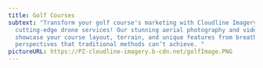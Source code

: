 ```yaml
---
title: Golf Courses
subtext: "Transform your golf course's marketing with Cloudline Imagery’s
  cutting-edge drone services! Our stunning aerial photography and videography
  showcase your course layout, terrain, and unique features from breathtaking
  perspectives that traditional methods can’t achieve. "
pictureURL: https://PZ-cloudline-imagery.b-cdn.net/golfImage.PNG
---
```


